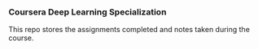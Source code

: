 ### Coursera Deep Learning Specialization

This repo stores the assignments completed and notes taken during the course.
